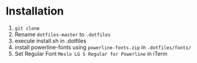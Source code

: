 # Installation

1. `git clone`
2. Rename `dotfiles-master` to `.dotfiles`
3. execute install.sh in .dotfiles
4. install powerline-fonts using `powerline-fonts.zip` in `.dotfiles/fonts/`
5. Set Regular Font `Meslo LG S Regular for Powerline` in iTerm
